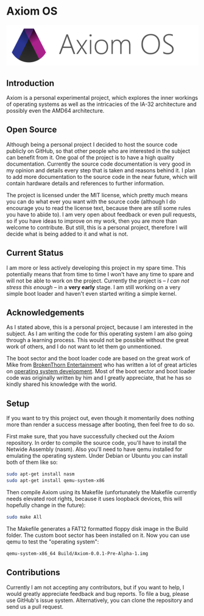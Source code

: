 # Axiom OS

![Axiom OS Logo](https://github.com/lecode-official/axiom-os/blob/master/Documentation/Images/Banner.png "Axiom OS Logo")

## Introduction

Axiom is a personal experimental project, which explores the inner workings of operating systems as well as the intricacies of the IA-32 architecture
and possibly even the AMD64 architecture.

## Open Source

Although being a personal project I decided to host the source code publicly on GitHub, so that other people who are interested in the subject can
benefit from it. One goal of the project is to have a high quality documentation. Currently the source code documentation is very good in my opinion
and details every step that is taken and reasons behind it. I plan to add more documentation to the source code in the near future, which will
contain hardware details and references to further information.

The project is licensed under the MIT license, which pretty much means you can do what ever you want with the source code (although I do encourage
you to read the license text, because there are still some rules you have to abide to). I am very open about feedback or even pull requests, so if
you have ideas to improve on my work, then you are more than welcome to contribute. But still, this is a personal project, therefore I will decide
what is being added to it and what is not.

## Current Status

I am more or less actively developing this project in my spare time. This potentially means that from time to time I won't have any time to spare
and will not be able to work on the project. Currently the project is &ndash; *I can not stress this enough* &ndash; in a **very early** stage. I am
still working on a very simple boot loader and haven't even started writing a simple kernel.

## Acknowledgements

As I stated above, this is a personal project, because I am interested in the subject. As I am writing the code for this operating system I am also
going through a learning process. This would not be possible without the great work of others, and I do not want to let them go unmentioned.

The boot sector and the boot loader code are based on the great work of Mike from [BrokenThorn Entertainment](http://www.brokenthorn.com/) who has
written a lot of great articles on [operating system development](http://www.brokenthorn.com/Resources/OSDevIndex.html). Most of the boot sector
and boot loader code was originally written by him and I greatly appreciate, that he has so kindly shared his knowledge with the world.

## Setup

If you want to try this project out, even though it momentarily does nothing more than render a success message after booting, then feel free to do so.

First make sure, that you have successfully checked out the Axiom repository. In order to compile the source code, you'll have to install the
Netwide Assembly (nasm). Also you'll need to have qemu installed for emulating the operating system. Under Debian or Ubuntu you can install both of
them like so:

```bash
sudo apt-get install nasm
sudo apt-get install qemu-system-x86
```

Then compile Axiom using its Makefile (unfortunately the Makefile currently needs elevated root rights, because it uses loopback devices, this will
hopefully change in the future):

```bash
sudo make All
```

The Makefile generates a FAT12 formatted floppy disk image in the Build folder. The custom boot sector has been installed on it. Now you can use
qemu to test the "operating system":

```bash
qemu-system-x86_64 Build/Axiom-0.0.1-Pre-Alpha-1.img
```

## Contributions

Currently I am not accepting any contributors, but if you want to help, I would greatly appreciate feedback and bug reports. To file a bug, please use GitHub's
issue system. Alternatively, you can clone the repository and send us a pull request.

